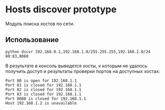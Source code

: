 # Hosts discover prototype

Модуль поиска хостов по сети.

## Использование
```shell
python dscvr 192.168.0.1,192.168.1.0/255.255.255,192.168.2.0/24 80:83,8080
```

В результате в консоль выведется хосты, к которым не удалось получить доступ и результаты проверки
портов на доступных хостах:

```text
Port 80 is open for 192.168.1.1
Port 81 is closed for 192.168.1.1
Port 82 is closed for 192.168.1.1
Port 83 is closed for 192.168.1.1
Port 8080 is closed for 192.168.1.1
Host 192.168.1.2 is unavailable
```